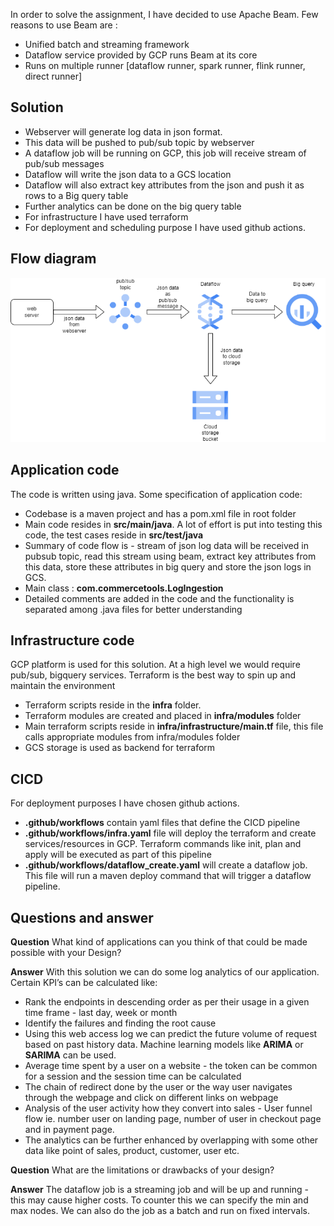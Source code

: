 In order to solve the assignment, I have decided to use Apache Beam. Few reasons to use Beam are :
* Unified batch and streaming framework
* Dataflow service provided by GCP runs Beam at its core
* Runs on multiple runner [dataflow runner, spark runner, flink runner, direct runner]

## Solution ##
* Webserver will generate log data in json format.
* This data will be pushed to pub/sub topic by webserver
* A dataflow job will be running on GCP, this job will receive stream of pub/sub messages
* Dataflow will write the json data to a GCS location
* Dataflow will also extract key attributes from the json and push it as rows to a Big query table
* Further analytics can be done on the big query table
* For infrastructure I have used terraform
* For deployment and scheduling purpose I have used github actions.

## Flow diagram ##

![alt text](https://github.com/ameshk/commercetools/blob/master/flow_diagram.png?raw=true)

## Application code ##
The code is written using java. Some specification of application code:
* Codebase is a maven project and has a pom.xml file in root folder
* Main code resides in __src/main/java__. A lot of effort is put into testing this code, the test cases reside in __src/test/java__
* Summary of code flow is - stream of json log data will be received in pubsub topic, read this stream using beam, extract key attributes from this data, store these attributes in big query and store the json logs in GCS.
* Main class : __com.commercetools.LogIngestion__
* Detailed comments are added  in the code and the functionality is separated among .java files for better understanding

## Infrastructure code ##
GCP platform is used for this solution. At a high level we would require pub/sub, bigquery services. Terraform is the best way to spin up and maintain the environment
* Terraform scripts reside in the __infra__ folder.
* Terraform modules are created and placed in __infra/modules__ folder
* Main terraform scripts reside in __infra/infrastructure/main.tf__ file, this file calls appropriate modules from infra/modules folder
* GCS storage is used as backend for terraform

## CICD ##
For deployment purposes I have chosen github actions.
* __.github/workflows__ contain yaml files that define the CICD pipeline
* __.github/workflows/infra.yaml__ file will deploy the terraform and create services/resources in GCP. Terraform commands like init, plan and apply will be executed as part of this pipeline
* __.github/workflows/dataflow_create.yaml__ will create a dataflow job. This file will run a maven deploy command that will trigger a dataflow pipeline.

## Questions and answer ##

__Question__ What kind of applications can you think of that could be made possible with your
Design?

__Answer__ 
With this solution we can do some log analytics of our application.
Certain KPI’s can be calculated like:
* Rank the endpoints in descending order as per their usage in a given time frame - last day, week or month
* Identify the failures and finding the root cause
* Using this web access log we can predict the future volume of request based on past history data. Machine learning models like __ARIMA__ or __SARIMA__ can be used.
* Average time spent by a user on a website - the token can be common for a session and the session time can be calculated
* The chain of redirect done by the user or the way user navigates through the webpage and click on different links on webpage
* Analysis of the user activity how they convert into sales - User funnel flow ie. number user on landing page, number of user in checkout page and in payment page.
* The analytics can be further enhanced by overlapping with some other data like point of sales, product, customer, user etc.

__Question__ What are the limitations or drawbacks of your design?

__Answer__ The dataflow job is a streaming job and will be up and running - this may cause higher costs. To counter this we can specify the min and max nodes. We can also do the job as a batch and run on fixed intervals. 

